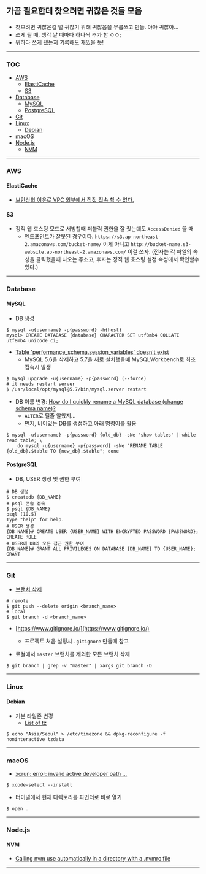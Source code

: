 ## 가끔 필요한데 찾으려면 귀찮은 것들 모음

- 찾으려면 귀찮은걸 덜 귀찮기 위해 귀찮음을 무릅쓰고 만듦. 아아 귀찮아...
- 쓰게 될 때, 생각 날 때마다 하나씩 추가 함 ㅇㅇ;
- 뭐하다 쓰게 됐는지 기록해도 재밌을 듯!

---

### TOC
- [AWS](#aws)
  - [ElastiCache](#elasticache)
  - [S3](#s3)
- [Database](#database)
  - [MySQL](#mysql)
  - [PostgreSQL](#postgresql)
- [Git](#git)
- [Linux](#linux)
  - [Debian](#debian)
- [macOS](#macos)
- [Node.js](#nodejs)
  - [NVM]($nvm)

---

### AWS

#### ElastiCache
- [보안상의 이유로 VPC 외부에서 직접 접속 할 수 없다.](https://aws.amazon.com/ko/elasticache/faqs/)

#### S3
- 정적 웹 호스팅 모드로 서빙할때 퍼블릭 권한을 잘 줬는데도 `AccessDenied` 뜰 때
  - 엔드포인트가 잘못된 경우이다. `https://s3.ap-northeast-2.amazonaws.com/bucket-name/` 이게 아니고 `http://bucket-name.s3-website.ap-northeast-2.amazonaws.com/` 이걸 쓰자. (전자는 각 파일의 속성을 클릭했을때 나오는 주소고, 후자는 정적 웹 호스팅 설정 속성에서 확인할수 있다.)

---

### Database

#### MySQL
- DB 생성
```shell
$ mysql -u{username} -p{password} -h{host}
mysql> CREATE DATABASE {database} CHARACTER SET utf8mb4 COLLATE utf8mb4_unicode_ci;
```

- [Table 'performance_schema.session_variables' doesn't exist](https://stackoverflow.com/a/33481982/3242865)
  - MySQL 5.6을 삭제하고 5.7을 새로 설치했을때 MySQLWorkbench로 최초 접속시 발생
```shell
$ mysql_upgrade -u{username} -p{password} (--force)
# it needs restart server
$ /usr/local/opt/mysql@5.7/bin/mysql.server restart
```

- DB 이름 변경: [How do I quickly rename a MySQL database (change schema name)?](https://stackoverflow.com/a/2298602/3242865)
  - `ALTER`로 될줄 알았지...
  - 먼저, 비어있는 DB를 생성하고 아래 명령어를 활용
```shell
$ mysql -u{username} -p{password} {old_db} -sNe 'show tables' | while read table; \ 
    do mysql -u{username} -p{password} -sNe "RENAME TABLE {old_db}.$table TO {new_db}.$table"; done
```


#### PostgreSQL
- DB, USER 생성 및 권한 부여
```shell
# DB 생성
$ createdb {DB_NAME}
# psql 콘솔 접속
$ psql {DB_NAME}
psql (10.5)
Type "help" for help.
# USER 생성
{DB_NAME}# CREATE USER {USER_NAME} WITH ENCRYPTED PASSWORD {PASSWORD};
CREATE ROLE
# USER에 DB의 모든 접근 권한 부여
{DB_NAME}# GRANT ALL PRIVILEGES ON DATABASE {DB_NAME} TO {USER_NAME};
GRANT
```

---

### Git
- [브랜치 삭제](https://stackoverflow.com/questions/2003505/how-do-i-delete-a-git-branch-both-locally-and-remotely)
```shell
# remote
$ git push --delete origin <branch_name>
# local
$ git branch -d <branch_name>
```

- [https://www.gitignore.io/](https://www.gitignore.io/)
  - 프로젝트 처음 설정시 `.gitignore` 만들때 참고

- 로컬에서 `master` 브랜치를 제외한 모든 브랜치 삭제
```shell
$ git branch | grep -v "master" | xargs git branch -D
```

---

### Linux
#### Debian
- 기본 타임존 변경
  - [List of tz](https://en.wikipedia.org/wiki/List_of_tz_database_time_zones)
```shell
$ echo "Asia/Seoul" > /etc/timezone && dpkg-reconfigure -f noninteractive tzdata
```

---

### macOS
- [xcrun: error: invalid active developer path ...](https://apple.stackexchange.com/a/254381)
```shell
$ xcode-select --install
```
- 터미널에서 현재 디렉토리를 파인더로 바로 열기
```shell
$ open .
```

---

### Node.js
#### NVM
- [Calling nvm use automatically in a directory with a .nvmrc file](https://github.com/creationix/nvm#calling-nvm-use-automatically-in-a-directory-with-a-nvmrc-file)

---

